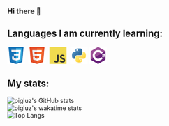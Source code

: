 ### Hi there 👋
## Languages I am currently learning:
<img src="https://raw.githubusercontent.com/devicons/devicon/master/icons/css3/css3-original.svg" alt="css3" width="40" height="40"/> &nbsp;<img src="https://raw.githubusercontent.com/devicons/devicon/master/icons/html5/html5-original.svg" alt="html5" width="40" height="40"/>  &nbsp;<img src="https://raw.githubusercontent.com/devicons/devicon/master/icons/javascript/javascript-original.svg" alt="js" width="40" height="40"/>&nbsp;&nbsp;<img src="https://raw.githubusercontent.com/devicons/devicon/master/icons/python/python-original.svg" alt="js" width="40" height="40"/>&nbsp;<img src="https://raw.githubusercontent.com/devicons/devicon/master/icons/csharp/csharp-original.svg" alt="js" width="40" height="40"/>


## My stats:
![pigluz's GitHub stats](https://github-readme-stats-git-master-pigluz.vercel.app/api?username=pigluz&count_private=true&theme=transparent&show_icons=true) <br>
![pigluz's wakatime stats](https://github-readme-stats.vercel.app/api/wakatime?username=pigluz&theme=transparent)<br>
![Top Langs](https://github-readme-stats-git-master-pigluz.vercel.app/api/top-langs/?username=pigluz&layout=compact&theme=transparent&line_height=300)


<!--trzeba to bardziej rouzmaicić,, ale później...-->
